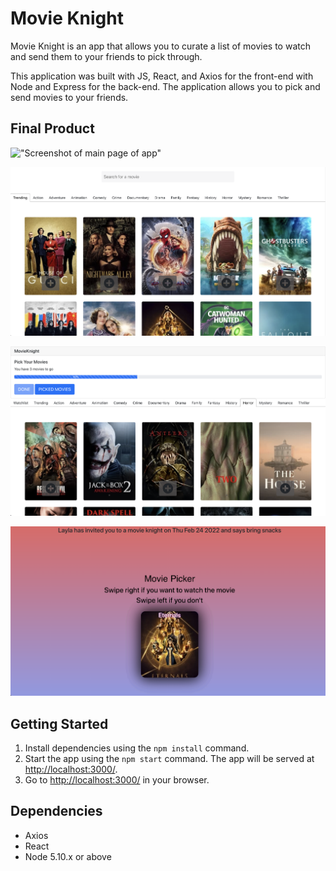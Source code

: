 # Movie Knight

Movie Knight is an app that allows you to curate a list of movies to watch and send them to your friends to pick through.

This application was built with JS, React, and Axios for the front-end with Node and Express for the back-end. The application allows you to pick and send movies to your friends.

## Final Product

!["Screenshot of main page of app"](https://github.com/dahiryusuf/Movie_Knight/blob/master/frontend/public/Screen%20Shot%202022-02-02%20at%208.28.03%20PM.png?raw=true)


!["Screenshot of movie selection"](https://github.com/dahiryusuf/Movie_Knight/blob/master/frontend/public/Screen%20Shot%202022-02-02%20at%208.28.24%20PM.png?raw=true)


!["Screenshot of creating a Movie Knight"](https://github.com/dahiryusuf/Movie_Knight/blob/master/frontend/public/Screen%20Shot%202022-02-02%20at%208.39.50%20PM.png?raw=true)

!["Screenshot of page to pick movies"](https://github.com/dahiryusuf/Movie_Knight/blob/master/frontend/public/Screen%20Shot%202022-02-02%20at%208.38.20%20PM.png?raw=true)

## Getting Started

1. Install dependencies using the `npm install` command.
2. Start the app using the `npm start` command. The app will be served at <http://localhost:3000/>.
3. Go to <http://localhost:3000/> in your browser.

## Dependencies

- Axios
- React
- Node 5.10.x or above
